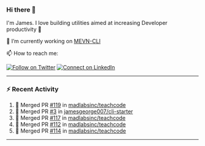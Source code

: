 ### Hi there 👋

I'm James. I love building utilities aimed at increasing Developer productivity :raised_hands: 

🔭 I’m currently working on [MEVN-CLI](https://github.com/madlabsinc/mevn-cli)

📫 How to reach me:

[![Follow on Twitter](https://img.shields.io/badge/--twitter?label=Twitter&logo=Twitter&style=social)](https://twitter.com/james_madhacks) [![Connect on LinkedIn](https://img.shields.io/badge/--linkedin?label=LinkedIn&logo=LinkedIn&style=social)](https://www.linkedin.com/in/jamesgeorge007)

---

### :zap: Recent Activity

<!--START_SECTION:activity-->
1. 🎉 Merged PR [#119](https://github.com/madlabsinc/teachcode/pull/119) in [madlabsinc/teachcode](https://github.com/madlabsinc/teachcode)
2. 🎉 Merged PR [#3](https://github.com/jamesgeorge007/cli-starter/pull/3) in [jamesgeorge007/cli-starter](https://github.com/jamesgeorge007/cli-starter)
3. 🎉 Merged PR [#117](https://github.com/madlabsinc/teachcode/pull/117) in [madlabsinc/teachcode](https://github.com/madlabsinc/teachcode)
4. 🎉 Merged PR [#112](https://github.com/madlabsinc/teachcode/pull/112) in [madlabsinc/teachcode](https://github.com/madlabsinc/teachcode)
5. 🎉 Merged PR [#114](https://github.com/madlabsinc/teachcode/pull/114) in [madlabsinc/teachcode](https://github.com/madlabsinc/teachcode)
<!--END_SECTION:activity-->

---

<!--
**jamesgeorge007/jamesgeorge007** is a ✨ _special_ ✨ repository because its `README.md` (this file) appears on your GitHub profile.

Here are some ideas to get you started:

- 🌱 I’m currently learning ...
- 👯 I’m looking to collaborate on ...
- 🤔 I’m looking for help with ...
- 💬 Ask me about ...
- 😄 Pronouns: ...
- ⚡ Fun fact: ...
-->
